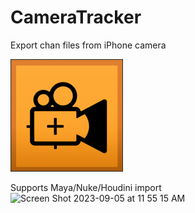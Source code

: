 # CameraTracker
Export chan files from iPhone camera


![Alt text](CameraTracker/Assets.xcassets/AppIcon.appiconset/iphone-60x60@3x.png)


Supports Maya/Nuke/Houdini import
![Screen Shot 2023-09-05 at 11 55 15 AM](https://github.com/RiLights/CameraTracker/assets/11796006/4b9b511f-4e57-4edd-8338-dec705905e8a)
